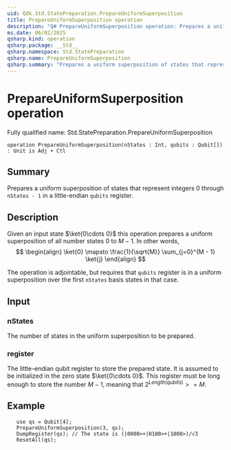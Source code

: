 ```yaml
---
uid: Qdk.Std.StatePreparation.PrepareUniformSuperposition
title: PrepareUniformSuperposition operation
description: "Q# PrepareUniformSuperposition operation: Prepares a uniform superposition of states that represent integers 0 through `nStates - 1` in a little-endian `qubits` register."
ms.date: 06/02/2025
qsharp.kind: operation
qsharp.package: __Std__
qsharp.namespace: Std.StatePreparation
qsharp.name: PrepareUniformSuperposition
qsharp.summary: "Prepares a uniform superposition of states that represent integers 0 through `nStates - 1` in a little-endian `qubits` register."
---
```


# PrepareUniformSuperposition operation

Fully qualified name: Std.StatePreparation.PrepareUniformSuperposition

```qsharp
operation PrepareUniformSuperposition(nStates : Int, qubits : Qubit[]) : Unit is Adj + Ctl
```

## Summary
Prepares a uniform superposition of states that represent integers 0 through
`nStates - 1` in a little-endian `qubits` register.

## Description
Given an input state $\ket{0\cdots 0}$ this operation prepares
a uniform superposition of all number states $0$ to $M-1$. In other words,
$$
\begin{align}
    \ket{0} \mapsto \frac{1}{\sqrt{M}} \sum_{j=0}^{M - 1} \ket{j}
\end{align}
$$

The operation is adjointable, but requires that `qubits` register is in a
uniform superposition over the first `nStates` basis states in that case.

## Input
### nStates
The number of states in the uniform superposition to be prepared.
### register
The little-endian qubit register to store the prepared state.
It is assumed to be initialized in the zero state $\ket{0\cdots 0}$.
This register must be long enough to store the number $M-1$, meaning that
$2^{Length(qubits)} >= M$.

## Example
```qsharp
   use qs = Qubit[4];
   PrepareUniformSuperposition(3, qs);
   DumpRegister(qs); // The state is (|0000>+|0100>+|1000>)/√3
   ResetAll(qs);
```
